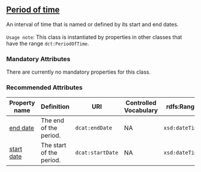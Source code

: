 ## [Period of time](https://semiceu.github.io/DCAT-AP/releases/3.0.0/#Periodoftime)

An interval of time that is named or defined by its start and end dates. <br><br>
`Usage note`: This class is instantiated by properties in other classes that have the range `dct:PeriodOfTime`.

 

### Mandatory Attributes

There are currently no mandatory properties for this class.

### Recommended  Attributes

<table>
  <thead>
    <tr>
      <th>Property name</th>
      <th>Definition</th>
      <th>URI</th>
      <th>Controlled Vocabulary</th>
      <th>rdfs:Range</th>
      <th>Usage Note</th>
      <th>Cardinality</th>
    </tr>
  </thead>
  <tbody>
    <tr>
      <td><a href="https://semiceu.github.io/DCAT-AP/releases/3.0.0/#Periodoftime.enddate">end date</a></td>
      <td>The end of the period.</td>
      <td><code>dcat:endDate</code></td>
      <td>NA</td>
      <td><code>xsd:dateTime</code></td>
      <td>NA</td>
      <td>0..1</td>
    </tr>
    <tr>
      <td><a href="https://semiceu.github.io/DCAT-AP/releases/3.0.0/#Periodoftime.startdate">start date</a></td>
      <td>The start of the period.</td>
      <td><code>dcat:startDate</code></td>
      <td>NA</td>
      <td><code>xsd:dateTime</code></td>
      <td>NA</td>
      <td>0..1</td>
    </tr>
  </tbody>
</table>
